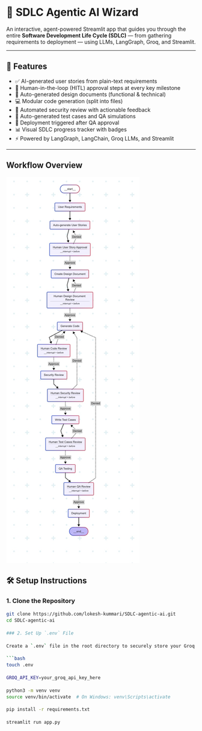 # 🤖 SDLC Agentic AI Wizard

An interactive, agent-powered Streamlit app that guides you through the entire **Software Development Life Cycle (SDLC)** — from gathering requirements to deployment — using LLMs, LangGraph, Groq, and Streamlit.

---

## 🚀 Features

- ✅ AI-generated user stories from plain-text requirements
- 🧠 Human-in-the-loop (HITL) approval steps at every key milestone
- 📝 Auto-generated design documents (functional & technical)
- 💻 Modular code generation (split into files)
- 🔐 Automated security review with actionable feedback
- 🧪 Auto-generated test cases and QA simulations
- 🚀 Deployment triggered after QA approval
- 📊 Visual SDLC progress tracker with badges
- ⚡ Powered by LangGraph, LangChain, Groq LLMs, and Streamlit

---

## Workflow Overview
![SDLC Workflow](workflow.png)


## 🛠️ Setup Instructions

### 1. Clone the Repository

```bash
git clone https://github.com/lokesh-kummari/SDLC-agentic-ai.git
cd SDLC-agentic-ai

### 2. Set Up `.env` File

Create a `.env` file in the root directory to securely store your Groq API key.

```bash
touch .env

GROQ_API_KEY=your_groq_api_key_here

python3 -m venv venv
source venv/bin/activate  # On Windows: venv\Scripts\activate

pip install -r requirements.txt

streamlit run app.py

